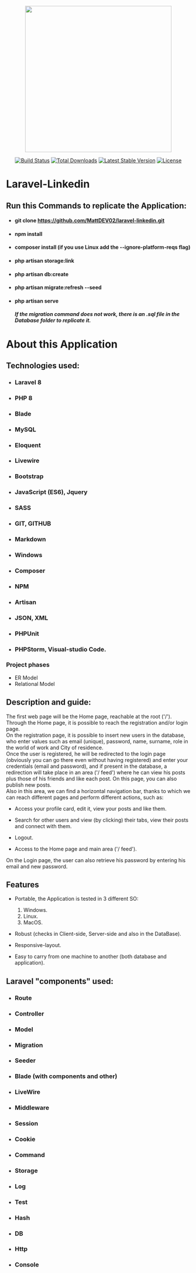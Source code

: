 <p align="center"><a href="https://laravel.com" target="_blank"><img src="https://raw.githubusercontent.com/laravel/art/master/logo-lockup/5%20SVG/2%20CMYK/1%20Full%20Color/laravel-logolockup-cmyk-red.svg" width="400"></a></p>   
<p align="center"> <a href="https://travis-ci.org/laravel/framework"><img src="https://travis-ci.org/laravel/framework.svg" alt="Build Status"></a> <a href="https://packagist.org/packages/laravel/framework"><img src="https://img.shields.io/packagist/dt/laravel/framework" alt="Total Downloads"></a> <a href="https://packagist.org/packages/laravel/framework"><img src="https://img.shields.io/packagist/v/laravel/framework" alt="Latest Stable Version"></a> <a href="https://packagist.org/packages/laravel/framework"><img src="https://img.shields.io/packagist/l/laravel/framework" alt="License"></a> </p>   

# Laravel-Linkedin  

## Run this Commands to replicate the Application:

- #### git clone https://github.com/MattDEV02/laravel-linkedin.git
- #### npm install
- #### composer install (if you use Linux add the --ignore-platform-reqs flag)
- #### php artisan storage:link
- #### php artisan db:create
- #### php artisan migrate:refresh --seed
- #### php artisan serve

  ##### If the migration command does not work, there is an .sql file in the Database folder to replicate it.

# About this Application

## Technologies used:

- ### Laravel 8
- ### PHP 8
- ### Blade
- ### MySQL
- ### Eloquent
- ### Livewire
- ### Bootstrap
- ### JavaScript (ES6), Jquery
- ### SASS
- ### GIT, GITHUB
- ### Markdown
- ### Windows
- ### Composer
- ### NPM
- ### Artisan
- ### JSON, XML
- ### PHPUnit
- ### PHPStorm, Visual-studio Code.

### Project phases

- ER Model
- Relational Model

## Description and guide:

The first web page will be the Home page, reachable at the root ('/').  
Through the Home page, it is possible to reach the registration and/or login page.  
On the registration page, it is possible to insert new users in the database, who enter values ​​such as email (unique), password, name, surname, role in the world of work and City of residence.  
Once the user is registered, he will be redirected to the login page (obviously you can go there even without having registered) and enter your credentials (email and password), and if present in the database, a redirection will take place in an area ('/ feed') where he can view his posts plus those of his friends and like each post. On this page, you can also publish new posts.  
Also in this area, we can find a horizontal navigation bar, thanks to which we can reach different pages and perform different actions, such as:

- Access your profile card, edit it, view your posts and like them.

- Search for other users and view (by clicking) their tabs, view their posts and connect with them.

- Logout.

- Access to the Home page and main area ('/ feed').

On the Login page, the user can also retrieve his password by entering his email and new password.

## Features

- Portable, the Application is tested in 3 different SO:

  1) Windows.  
  2) Linux.     
  3) MacOS.

- Robust (checks in Client-side, Server-side and also in the DataBase).

- Responsive-layout.

- Easy to carry from one machine to another (both database and application).


## Laravel "components" used:

- ### Route 

- ### Controller 

- ### Model 

- ### Migration 

- ### Seeder 

- ### Blade (with components and other)

- ### LiveWire 

- ### Middleware

- ### Session 

- ### Cookie

- ### Command

- ### Storage

- ### Log

- ### Test

- ### Hash

- ### DB

- ### Http

- ### Console